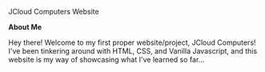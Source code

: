 JCloud Computers Website

__**About Me**__

Hey there! Welcome to my first proper website/project, JCloud Computers! I've been tinkering around with HTML, CSS, and Vanilla Javascript, and this website is my way of showcasing what I've learned so far...
